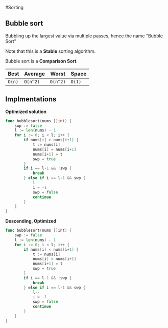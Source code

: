 #Sorting

## Bubble sort

Bubbling up the largest value via multiple passes, hence the name "Bubble Sort"

Note that this is a **Stable** sorting algorithm.

Bubble sort is a **Comparison Sort**.

| Best | Average | Worst  | Space |
|------|---------|--------|-------|
|`O(n)`|`O(n^2)` |`O(n^2)`|`O(1)` | 

## Implmentations

**Optimized solution**
```go
func bubblesort(nums []int) {
	swp := false
	l := len(nums) - 1
	for i := 0; i < l; i++ {
		if nums[i] > nums[i+1] {
			t := nums[i]
			nums[i] = nums[i+1]
			nums[i+1] = t
			swp = true
		}
		if i == l-1 && !swp {
			break
		} else if i == l-1 && swp {
			l--
			i = -1
			swp = false
			continue
		}
	}
}
```

**Descending, Optimized**

```go
func bubblesort(nums []int) {
	swp := false
	l := len(nums) - 1
	for i := 0; i < l; i++ {
		if nums[i] < nums[i+1] {
			t := nums[i]
			nums[i] = nums[i+1]
			nums[i+1] = t
			swp = true
		}
		if i == l-1 && !swp {
			break
		} else if i == l-1 && swp {
			l--
			i = -1
			swp = false
			continue
		}
	}
}
```
